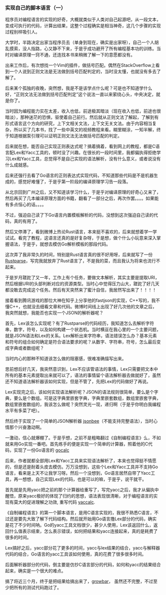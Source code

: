 ### 实现自己的脚本语言（一）

程序员对编程语言的实现的好奇，大概就类似于人类对自己起源吧，从一段文本，变成可执行的代码，计算出结果，这整个过程确实是相当神奇，这几个步骤的实现过程别样吸引人。

大学时，半路决定出家当程序员去（单身到现在，确实是出家呀），自己一个人胡乱摸索，没人指路，心又静不下来，于是乎成功避开了所有编程基本功的训练。当时对编译原理一窍不通，还连找本书来稍微了解一下的意愿都没有。

出来工作后，有次想找一个Vim的插件，做括号匹配。偶然在StackOverflow上看到一个人说到正则文法是无法做到括号匹配判定的，当时没太懂，也就没有多去了解了。

后来某个孤独的夜晚，突然想，我是不是该学点什么呢？可是也不知道学什么好，“正则文法无法做到括号匹配判定”这个说法一直以来萦绕心头，中央决定，就是你了。

当时因为编程能力实在太差，收入也低，前途极其暗淡（现在收入也低，前途也很暗淡），那种迷茫的恐惧，驱使着自己前行。然后就从正则文法了解起，了解到有形式语言这个方向的研究，上下文相关文法，上下文无关文法。由于内容相当复杂，所以买了几本书，找了一些中英文的视频教程来看。糊里糊涂，一知半解，终于知道根据泵引理可以证明正则文法无法做括号匹配的判定。

后来就在想，能否自己实现正则表达式呢？搞着搞着，看到网上的教程，都是C语言配Lex和Yacc工具的，顿时没了兴趣。在很长的一段时间里，我都偏执得拒绝学习Lex和Yacc工具，总觉得不是自己实现的语法解析，没有什么意义，或者说没有什么成就感。

后来还强行去看了Go语言的正则表达式实现代码，不知道那些代码是不是机器生成的，感觉好难懂了，于是乎第一阶段的编译原理学习告一段落。

从北京回到广州之后，又不知道该学习什么，于是乎对编译原理的好奇心又来了，然后再买了几本编译原理方面的书籍，翻看了一部分之后，再次作罢。。。。如果能有多点恒心的话。。。。

不过，强迫自己读了下Go语言内置模板解析的代码，没想到这次强迫自己读的代码，真的有用了。

然后又停滞了，看到微博上热论Rust语言，本来挺不喜欢的，后来就想着学一学试试。看完了教程，这语言还真的是好复杂呀，于是想，做个什么小玩意来深入掌握语法，于是乎，就想去模仿Go解析模板的那段代码。

这次弄了我非常久的时间，特别是Rust语言真的很不好用呀，后来就写了一份[Rustparse](https://github.com/shahuwang/Rustparse)，写完我就放弃了Rust语言了，不是我的菜，而且我认为将来也流行不起来。

于是岁月蹉跎了又一年，工作上有个任务，要做文本解析，其实主要是提取URI，然后根据URI的头部判断对应的资源类型。当时心中觉得压力山大，蹉跎了好几天都没敢去完成这个任务。然后有天突然来了蜜汁自信，我居然写出来了！！！！

接着看到腾讯游戏的那位大神在知乎上分享他的fastjson的实现，C++写的，我不懂C++，也就没去细看文章和代码。微博时间线上出现了好几次他的文章之后，我突然就想，我能否也实现一个JSON的解析器呢？

首先，Lex该怎么实现呢？有了Rustparse的代码经历，我知道怎么去解析字符串，数字，符号，以及如何构建一个状态机。当时横亘在我心里的一个主要问题，就是JSON语法和Lex的关系。Lex解析出来字符串，语法错误怎么办？基本元素和符号的组合如何确定是符合语法要求的呢？从数字、字符串，符号，怎么最后变成字典或者数组呢？

当时内心的那种不知道该怎么做的阻塞感，很难准确描写出来。

思前想后好几天，我突然意识到，Lex不应该管语法的事情，Lex只需要把文本中所有的基本元素提取出来就可以了，语法的事情留个语法解析器去做就好了，虽然还不知道语法解析器该如何实现，但是不管了，先把Lex的代码做好了再说。

Lex实现完之后，该如何实现语法解析呢？JSON的语法规则很简单，要么是个字典，要么是个数组。可是这字典里嵌套字典，字典里嵌套数组，数组里嵌套字典，数组里嵌套数组的，我该怎么做呢？突然灵光一现，递归啊（于是乎你明白我编程水平有多菜了吧）。

然后终于实现了一个简单的JSON解析器 [jsonbee](https://github.com/shahuwang/jsonbee)（不能支持完整语法），当时心情那个兴奋激动啊。

一激动，信心就爆棚了。于是乎想，之前不是粗略翻过《自制编程语言》么，不如就来用Go实现一番吧。首先练手的便是实现一个简单的计算器，照着他的C代码，实现了一份Go语言的 [gocalc](https://github.com/shahuwang/gocalc)

后来，作者就都全部用Lex和Yacc工具来实现语法解析了，本来也觉得挺不情愿的，但是还是耐着头皮去模仿。万万没想到，这些个Lex和Yacc工具并不支持Go语言，看来是上天不让我学习呀。然后一个没想到，Go语言居然自带了Yacc工具，再一想想，自己实现Lex的代码，也是可以的嘛，于是乎，说干就干。

首先就是先用yacc把之前的那个计算器给重写了，写完yacc之后，我才从偏执中醒悟，原来yacc极好的体现了归约的思想，语法表现很清晰，对于编程语言的实现有莫大的促进理解之功效, 重写代码 [yaccalc](https://github.com/shahuwang/yaccalc).

《自制编程语言》的第一个脚本语言，是用C语言实现的，我很不熟悉C语言，不过还是要先大致了解下代码结构。然后就开始用Go语言撸Lex部分的代码，确实是花了不少时间呐。Go的yacc工具文档很少，甚少人使用，Lex该返回什么，返回什么值表示结束，怎么表示错误，如何把结果和yacc连接起来，真的是耗费了很多的时间。

Lex搞好之后，yacc部分花了更多的时间，yacc与lex结果的结合，yacc与解释器代码的结合，Go语言的yacc工具该如何使用，真的花费了很多很多时间。

后面解析器部分的代码，倒主要是仿抄C语言部分的代码，如何和yacc的结果结合起来，确实是一个很大的难点。

搞了将近三个月，终于是把结果给搞出来了，[growbar](https://github.com/shahuwang/growbar)， 虽然还不完整，不过至少把所有的测试代码跑过了。
